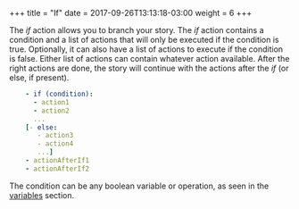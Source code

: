 +++
title = "If"
date =  2017-09-26T13:13:18-03:00
weight = 6
+++

The _if_ action allows you to branch your story. The _if_ action contains a condition and a list of actions that will only be executed if the condition is true. Optionally, it can also have a list of actions to execute if the condition is false. Either list of actions can contain whatever action available. After the right actions are done, the story will continue with the actions after the _if_ (or else, if present).

```yaml
    - if (condition):
      - action1
      - action2
      ...
    [- else:
       - action3
       - action4
       ...]
    - actionAfterIf1
    - actionAfterIf2

```

The condition can be any boolean variable or operation, as seen in the [variables](../var/) section. 